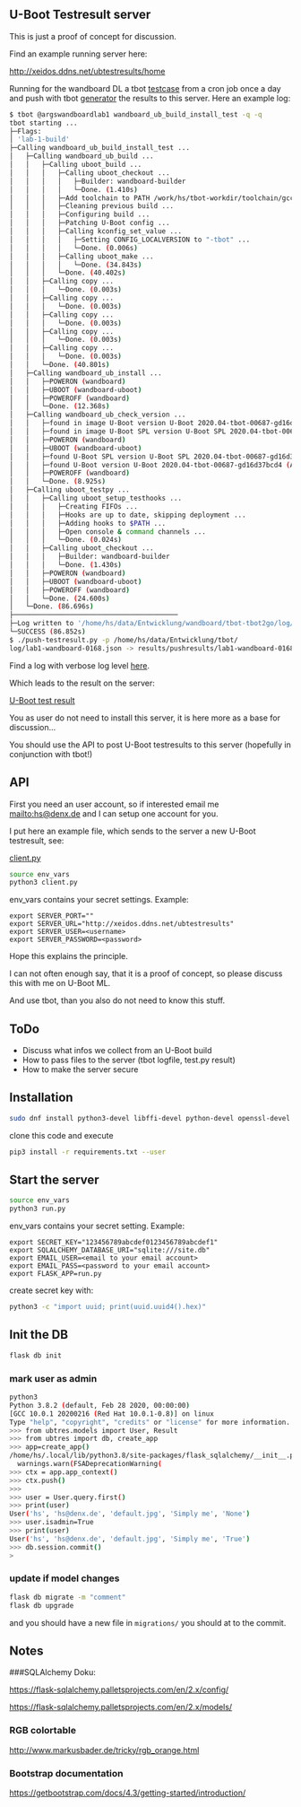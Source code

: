 ## U-Boot Testresult server

This is just a proof of concept for discussion.

Find an example running server here:

http://xeidos.ddns.net/ubtestresults/home

Running for the wandboard DL a tbot [testcase](https://github.com/EmbLux-Kft/tbot-tbot2go/blob/wandboard-devel-messe/tc/wandboard/tc_wandboard.py#L208)
from a cron job once a day and push with tbot [generator](https://github.com/EmbLux-Kft/tbot/blob/devel/generators/push-testresult.py)
the results to this server. Here an example log:

```bash
$ tbot @argswandboardlab1 wandboard_ub_build_install_test -q -q
tbot starting ...
├─Flags:
│ 'lab-1-build'
├─Calling wandboard_ub_build_install_test ...
│   ├─Calling wandboard_ub_build ...
│   │   ├─Calling uboot_build ...
│   │   │   ├─Calling uboot_checkout ...
│   │   │   │   ├─Builder: wandboard-builder
│   │   │   │   └─Done. (1.410s)
│   │   │   ├─Add toolchain to PATH /work/hs/tbot-workdir/toolchain/gcc-linaro-7.3.1-2018.05-x86_64_arm-linux-gnueabi/bin
│   │   │   ├─Cleaning previous build ...
│   │   │   ├─Configuring build ...
│   │   │   ├─Patching U-Boot config ...
│   │   │   ├─Calling kconfig_set_value ...
│   │   │   │   ├─Setting CONFIG_LOCALVERSION to "-tbot" ...
│   │   │   │   └─Done. (0.006s)
│   │   │   ├─Calling uboot_make ...
│   │   │   │   └─Done. (34.843s)
│   │   │   └─Done. (40.402s)
│   │   ├─Calling copy ...
│   │   │   └─Done. (0.003s)
│   │   ├─Calling copy ...
│   │   │   └─Done. (0.003s)
│   │   ├─Calling copy ...
│   │   │   └─Done. (0.003s)
│   │   ├─Calling copy ...
│   │   │   └─Done. (0.003s)
│   │   ├─Calling copy ...
│   │   │   └─Done. (0.003s)
│   │   └─Done. (40.801s)
│   ├─Calling wandboard_ub_install ...
│   │   ├─POWERON (wandboard)
│   │   ├─UBOOT (wandboard-uboot)
│   │   ├─POWEROFF (wandboard)
│   │   └─Done. (12.368s)
│   ├─Calling wandboard_ub_check_version ...
│   │   ├─found in image U-Boot version U-Boot 2020.04-tbot-00687-gd16d37bcd4 (Apr 28 2020 - 14:58:35 +0200)
│   │   ├─found in image U-Boot SPL version U-Boot SPL 2020.04-tbot-00687-gd16d37bcd4 (Apr 28 2020 - 14:58:35 +0200)
│   │   ├─POWERON (wandboard)
│   │   ├─UBOOT (wandboard-uboot)
│   │   ├─found U-Boot SPL version U-Boot SPL 2020.04-tbot-00687-gd16d37bcd4 (Apr 28 2020 - 14:58:35 +0200) installed
│   │   ├─found U-Boot version U-Boot 2020.04-tbot-00687-gd16d37bcd4 (Apr 28 2020 - 14:58:35 +0200) installed
│   │   ├─POWEROFF (wandboard)
│   │   └─Done. (8.925s)
│   ├─Calling uboot_testpy ...
│   │   ├─Calling uboot_setup_testhooks ...
│   │   │   ├─Creating FIFOs ...
│   │   │   ├─Hooks are up to date, skipping deployment ...
│   │   │   ├─Adding hooks to $PATH ...
│   │   │   ├─Open console & command channels ...
│   │   │   └─Done. (0.024s)
│   │   ├─Calling uboot_checkout ...
│   │   │   ├─Builder: wandboard-builder
│   │   │   └─Done. (1.430s)
│   │   ├─POWERON (wandboard)
│   │   ├─UBOOT (wandboard-uboot)
│   │   ├─POWEROFF (wandboard)
│   │   └─Done. (24.600s)
│   └─Done. (86.696s)
├─────────────────────────────────────────
├─Log written to '/home/hs/data/Entwicklung/wandboard/tbot-tbot2go/log/lab1-wandboard-0168.json'
└─SUCCESS (86.852s)
$ ./push-testresult.py -p /home/hs/data/Entwicklung/tbot/
log/lab1-wandboard-0168.json -> results/pushresults/lab1-wandboard-0168.txt
```

Find a log with verbose log level [here](LOG.md).

Which leads to the result on the server:

[U-Boot test result](http://xeidos.ddns.net/ubtestresults/result/45)

You as user do not need to install this server, it is here more as a base
for discussion...

You should use the API to post U-Boot testresults to this server (hopefully
in conjunction with tbot!)

## API

First you need an user account, so if interested email me <mailto:hs@denx.de> and I can setup one account for you.

I put here an example file, which sends to the server
a new U-Boot testresult, see:

[client.py](src/client.py)

```bash
source env_vars
python3 client.py
```

env_vars contains your secret settings. Example:

```
export SERVER_PORT=""
export SERVER_URL="http://xeidos.ddns.net/ubtestresults"
export SERVER_USER=<username>
export SERVER_PASSWORD=<password>
```

Hope this explains the principle.

I can not often enough say, that it is a proof of concept, so please
discuss this with me on U-Boot ML.

And use tbot, than you also do not need to know this stuff.

## ToDo

- Discuss what infos we collect from an U-Boot build
- How to pass files to the server (tbot logfile, test.py result)
- How to make the server secure


## Installation

```bash
sudo dnf install python3-devel libffi-devel python-devel openssl-devel
```

clone this code and execute

```bash
pip3 install -r requirements.txt --user
```

## Start the server

```bash
source env_vars
python3 run.py
```

env_vars contains your secret setting. Example:

```
export SECRET_KEY="123456789abcdef0123456789abcdef1"
export SQLALCHEMY_DATABASE_URI="sqlite:///site.db"
export EMAIL_USER=<email to your email account>
export EMAIL_PASS=<password to your email account>
export FLASK_APP=run.py
```

create secret key with:

```bash
python3 -c "import uuid; print(uuid.uuid4().hex)"
```

## Init the DB

```bash
flask db init
```

### mark user as admin

```bash
python3
Python 3.8.2 (default, Feb 28 2020, 00:00:00) 
[GCC 10.0.1 20200216 (Red Hat 10.0.1-0.8)] on linux
Type "help", "copyright", "credits" or "license" for more information.
>>> from ubtres.models import User, Result
>>> from ubtres import db, create_app
>>> app=create_app()
/home/hs/.local/lib/python3.8/site-packages/flask_sqlalchemy/__init__.py:793: FSADeprecationWarning: SQLALCHEMY_TRACK_MODIFICATIONS adds significant overhead and will be disabled by default in the future.  Set it to True or False to suppress this warning.
  warnings.warn(FSADeprecationWarning(
>>> ctx = app.app_context()
>>> ctx.push()
>>> 
>>> user = User.query.first()
>>> print(user)
User('hs', 'hs@denx.de', 'default.jpg', 'Simply me', 'None')
>>> user.isadmin=True
>>> print(user)
User('hs', 'hs@denx.de', 'default.jpg', 'Simply me', 'True')
>>> db.session.commit()
>
```

### update if model changes

```bash
flask db migrate -m "comment"
flask db upgrade
```

and you should have a new file in ```migrations/```
you should at to the commit.


## Notes

###SQLAlchemy Doku:

https://flask-sqlalchemy.palletsprojects.com/en/2.x/config/

https://flask-sqlalchemy.palletsprojects.com/en/2.x/models/

### RGB colortable

http://www.markusbader.de/tricky/rgb_orange.html

### Bootstrap documentation

https://getbootstrap.com/docs/4.3/getting-started/introduction/
